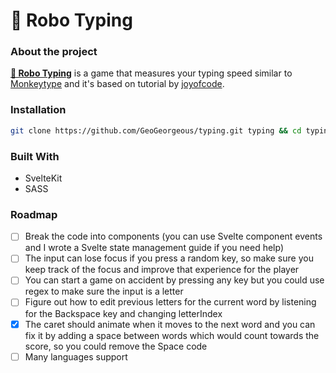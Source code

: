# 🦾 Robo Typing

### About the project

**[🦾 Robo Typing](https://typing-dusky-three.vercel.app/)** is a game that measures your typing speed similar to [Monkeytype](https://monkeytype.com/) and it's based on tutorial by [joyofcode](https://joyofcode.xyz/svelte-typing-game).

### Installation

```sh
git clone https://github.com/GeoGeorgeous/typing.git typing && cd typing && npm i && npm run dev
```

### Built With

- SvelteKit
- SASS

### Roadmap

- [ ] Break the code into components (you can use Svelte component events and I wrote a Svelte state management guide if you need help)
- [ ] The input can lose focus if you press a random key, so make sure you keep track of the focus and improve that experience for the player
- [ ] You can start a game on accident by pressing any key but you could use regex to make sure the input is a letter
- [ ] Figure out how to edit previous letters for the current word by listening for the Backspace key and changing letterIndex
- [x] The caret should animate when it moves to the next word and you can fix it by adding a space between words which would count towards the score, so you could remove the Space code
- [ ] Many languages support

